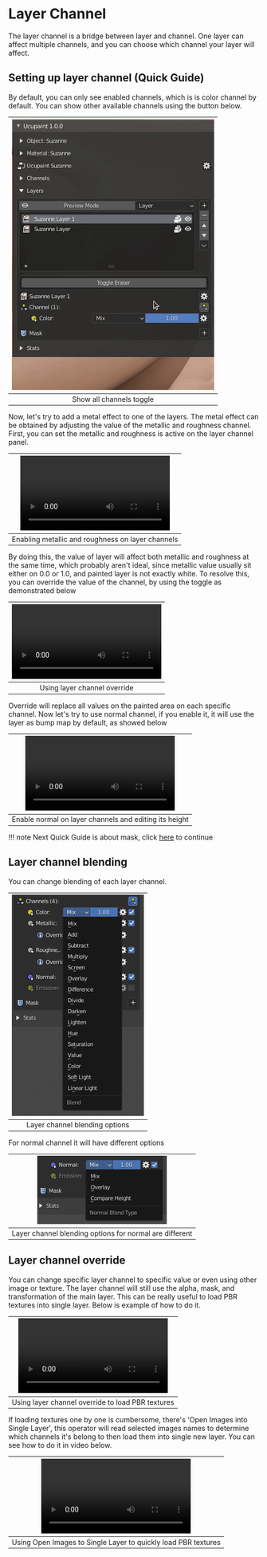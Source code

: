 # Layer Channel

The layer channel is a bridge between layer and channel. One layer can affect multiple channels, and you can choose which channel your layer will affect.

## Setting up layer channel (Quick Guide)

By default, you can only see enabled channels, which is is color channel by default. You can show other available channels using the button below.

|![pic: layer channel UI (expand all channel, and show the list of layer channel)](source/04.layer-channel.01.gif)|
|:--:|
|Show all channels toggle| {align=center}

Now, let's try to add a metal effect to one of the layers. The metal effect can be obtained by adjusting the value of the metallic and roughness channel. First, you can set the metallic and roughness is active on the layer channel panel.

|![type:video](source/04.layer-channel.02.mp4)|
|:--:|
|Enabling metallic and roughness on layer channels| {align=center}

By doing this, the value of layer will affect both metallic and roughness at the same time, which probably aren't ideal, since metallic value usually sit either on 0.0 or 1.0, and painted layer is not exactly white.
To resolve this, you can override the value of the channel, by using the toggle as demonstrated below

|![type:video](source/04.layer-channel.03.mp4)|
|:--:|
|Using layer channel override| {align=center}

Override will replace all values on the painted area on each specific channel.
Now let's try to use normal channel, if you enable it, it will use the layer as bump map by default, as showed below

|![type:video](source/04.layer-channel.04.mp4)|
|:--:|
|Enable normal on layer channels and editing its height| {align=center}

!!! note
    Next Quick Guide is about mask, click [here](../01.04.mask/#setting-up-mask-quick-guide) to continue

## Layer channel blending
You can change blending of each layer channel.

|![pic: layer channel blending option](source/04.layer-channel.05.png)|
|:--:|
|Layer channel blending options| {align=center}

For normal channel it will have different options

|![pic: layer normal channel blending option](source/04.layer-channel.06.png)|
|:--:|
|Layer channel blending options for normal are different| {align=center}

## Layer channel override

You can change specific layer channel to specific value or even using other image or texture. The layer channel will still use the alpha, mask, and transformation of the main layer. This can be really useful to load PBR textures into single layer. Below is example of how to do it.

|![type:video](source/04.layer-channel.07.mp4)|
|:--:|
|Using layer channel override to load PBR textures| {align=center}


If loading textures one by one is cumbersome, there's 'Open Images into Single Layer', this operator will read selected images names to determine which channels it's belong to then load them into single new layer. You can see how to do it in video below.

|![type:video](source/04.layer-channel.08.mp4)|
|:--:|
|Using Open Images to Single Layer to quickly load PBR textures| {align=center}


